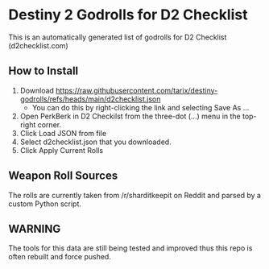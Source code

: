 Destiny 2 Godrolls for D2 Checklist
===================================

This is an automatically generated list of godrolls for D2 Checklist (d2checklist.com)

How to Install
--------------

1. Download https://raw.githubusercontent.com/tarix/destiny-godrolls/refs/heads/main/d2checklist.json
   - You can do this by right-clicking the link and selecting Save As ...
2. Open PerkBerk in D2 Checkilst from the three-dot (...) menu in the top-right corner.
3. Click Load JSON from file
4. Select d2checklist.json that you downloaded.
5. Click Apply Current Rolls

Weapon Roll Sources
-------------------

The rolls are currently taken from /r/sharditkeepit on Reddit and parsed by a custom Python script.

WARNING
-------

The tools for this data are still being tested and improved thus this repo is often rebuilt and force pushed.
